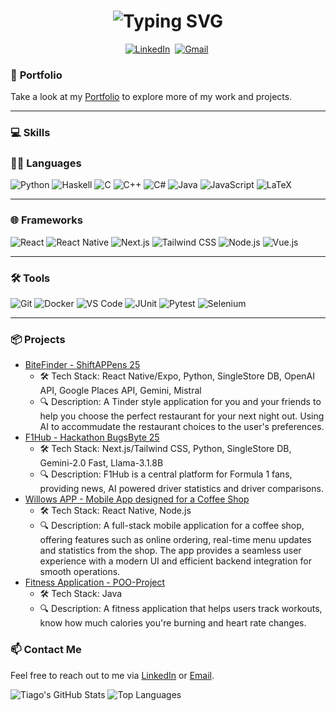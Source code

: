 <h1 align="center">
  <img src="https://readme-typing-svg.herokuapp.com?font=Fira+Code&weight=600&size=40&duration=3000&pause=1000&center=true&vCenter=true&width=500&height=70&lines=Hi%2C+I'm+Tiago+%F0%9F%91%8B;Software+Engineer;Problem+Solver" alt="Typing SVG" />
</h1>

<p align="center">
  <a href="https://www.linkedin.com/in/tiago-guedes-60b949232/"><img src="https://img.shields.io/badge/linkedin-%230077B5.svg?&style=for-the-badge&logo=linkedin&logoColor=white" alt="LinkedIn" /></a>&nbsp;
  <a href="mailto:tiago.matos.guedes555@gmail.com?subject="><img src="https://img.shields.io/badge/gmail-%23D14836.svg?&style=for-the-badge&logo=gmail&logoColor=white" alt="Gmail" /></a>&nbsp;
</p>

### 📑 **Portfolio**
Take a look at my [Portfolio](https://guedes674.netlify.app/) to explore more of my work and projects.

---

### 💻 **Skills**

### 🧑‍💻 **Languages**

![Python](https://img.shields.io/badge/Python-3776AB?style=for-the-badge&logo=python&logoColor=white)
![Haskell](https://img.shields.io/badge/Haskell-5e5086?style=for-the-badge&logo=haskell&logoColor=white)
![C](https://img.shields.io/badge/C-00599C?style=for-the-badge&logo=c&logoColor=white)
![C++](https://img.shields.io/badge/C++-00599C?style=for-the-badge&logo=cplusplus&logoColor=white)
![C#](https://custom-icon-badges.demolab.com/badge/C%23-%23239120.svg?style=for-the-badge&logo=cshrp&logoColor=white)
![Java](https://img.shields.io/badge/Java-%23ED8B00.svg?style=for-the-badge&logo=openjdk&logoColor=white)
![JavaScript](https://img.shields.io/badge/JavaScript-F7DF1E?style=for-the-badge&logo=javascript&logoColor=black)
![LaTeX](https://img.shields.io/badge/latex-%23008080.svg?style=for-the-badge&logo=latex&logoColor=white)

---

### 🌐 **Frameworks**

![React](https://img.shields.io/badge/React-20232A?style=for-the-badge&logo=react&logoColor=61DAFB)
![React Native](https://img.shields.io/badge/React_Native-20232A?style=for-the-badge&logo=react&logoColor=61DAFB)
![Next.js](https://img.shields.io/badge/Next.js-000000?style=for-the-badge&logo=nextdotjs&logoColor=white)
![Tailwind CSS](https://img.shields.io/badge/Tailwind_CSS-06B6D4?style=for-the-badge&logo=tailwindcss&logoColor=white)
![Node.js](https://img.shields.io/badge/Node.js-339933?style=for-the-badge&logo=nodedotjs&logoColor=white)
![Vue.js](https://img.shields.io/badge/Vue.js-35495E?style=for-the-badge&logo=vuedotjs&logoColor=4FC08D)

---

### 🛠 **Tools**

![Git](https://img.shields.io/badge/Git-F05032?style=for-the-badge&logo=git&logoColor=white)
![Docker](https://img.shields.io/badge/Docker-2496ED?style=for-the-badge&logo=docker&logoColor=white)
![VS Code](https://custom-icon-badges.demolab.com/badge/Visual%20Studio%20Code-0078d7.svg?style=for-the-badge&logo=vsc&logoColor=white)
![JUnit](https://img.shields.io/badge/JUnit-25A162?style=for-the-badge&logo=junit5&logoColor=white)
![Pytest](https://img.shields.io/badge/Pytest-0A9EDC?style=for-the-badge&logo=pytest&logoColor=white)
![Selenium](https://img.shields.io/badge/Selenium-43B02A?style=for-the-badge&logo=selenium&logoColor=white)

---


### 📦 Projects
- [BiteFinder - ShiftAPPens 25](https://github.com/guedes674/BiteFinder)
  - 🛠️ Tech Stack: React Native/Expo, Python, SingleStore DB, OpenAI API, Google Places API, Gemini, Mistral
  - 🔍 Description: A Tinder style application for you and your friends to help you choose the perfect restaurant for your next night out. Using AI to accommudate the restaurant choices to the user's preferences.
- [F1Hub - Hackathon BugsByte 25](https://github.com/guedes674/F1Hub)
  - 🛠️ Tech Stack: Next.js/Tailwind CSS, Python, SingleStore DB, Gemini-2.0 Fast, Llama-3.1.8B
  - 🔍 Description: F1Hub is a central platform for Formula 1 fans, providing news, AI powered driver statistics and driver comparisons.
- [Willows APP - Mobile App designed for a Coffee Shop](https://github.com/guedes674/Willows-APP)
  - 🛠️ Tech Stack: React Native, Node.js
  - 🔍 Description: A full-stack mobile application for a coffee shop, offering features such as online ordering, real-time menu updates and statistics from the shop. The app provides a seamless user experience with a modern UI and efficient backend integration for smooth                       operations.
- [Fitness Application - POO-Project](https://github.com/guedes674/POO-Project)
  - 🛠️ Tech Stack: Java
  - 🔍 Description: A fitness application that helps users track workouts, know how much calories you're burning and heart rate changes.

### 📫 Contact Me
Feel free to reach out to me via [LinkedIn](https://www.linkedin.com/in/guedes674/) or [Email](mailto:tiago.matos.guedes555@gmail.com).

![Tiago's GitHub Stats](https://github-readme-stats.vercel.app/api?username=guedes674&show_icons=true&layout=compact&theme=gotham)
![Top Languages](https://github-readme-stats.vercel.app/api/top-langs/?username=guedes674&show_icons=true&layout=donut&theme=gotham)
